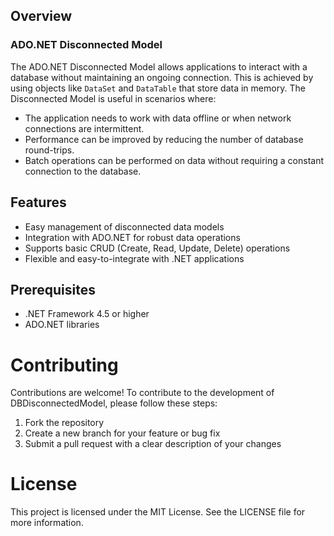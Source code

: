 ## Overview

### ADO.NET Disconnected Model

The ADO.NET Disconnected Model allows applications to interact with a database without maintaining an ongoing connection. This is achieved by using objects like `DataSet` and `DataTable` that store data in memory. The Disconnected Model is useful in scenarios where:

- The application needs to work with data offline or when network connections are intermittent.
- Performance can be improved by reducing the number of database round-trips.
- Batch operations can be performed on data without requiring a constant connection to the database.

## Features

- Easy management of disconnected data models
- Integration with ADO.NET for robust data operations
- Supports basic CRUD (Create, Read, Update, Delete) operations
- Flexible and easy-to-integrate with .NET applications

## Prerequisites

- .NET Framework 4.5 or higher
- ADO.NET libraries

# Contributing
Contributions are welcome! To contribute to the development of DBDisconnectedModel, please follow these steps:

1. Fork the repository
2. Create a new branch for your feature or bug fix
3. Submit a pull request with a clear description of your changes

# License
This project is licensed under the MIT License. See the LICENSE file for more information.
